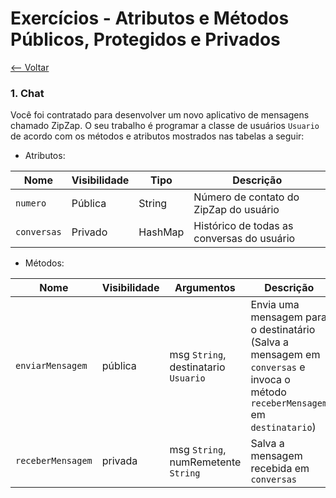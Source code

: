 # Exercícios - Atributos e Métodos Públicos, Protegidos e Privados
[<-- Voltar](./README.md)

### 1. Chat

Você foi contratado para desenvolver um novo aplicativo de mensagens chamado ZipZap. O seu trabalho é programar a classe de usuários ```Usuario``` de acordo com os métodos e atributos mostrados nas tabelas a seguir:

- Atributos:

| Nome | Visibilidade | Tipo | Descrição |
|------|--------------|------|-----------|
| ```numero``` | Pública | String | Número de contato do ZipZap do usuário |
| ```conversas``` | Privado | HashMap | Histórico de todas as conversas do usuário |

- Métodos:

| Nome | Visibilidade | Argumentos | Descrição |
|------|--------------|------------|-----------|
| ```enviarMensagem``` | pública | msg ```String```, destinatario ```Usuario``` | Envia uma mensagem para o destinatário (Salva a mensagem em ```conversas``` e invoca o método ```receberMensagem``` em ```destinatario```) |
| ```receberMensagem``` | privada | msg ```String```, numRemetente ```String``` | Salva a mensagem recebida em ```conversas``` |
